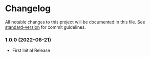 # Changelog

All notable changes to this project will be documented in this file. See [standard-version](https://github.com/conventional-changelog/standard-version) for commit guidelines.

### 1.0.0 (2022-06-21)
- First Initial Release

